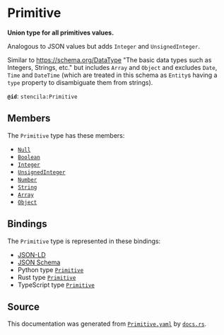 # Primitive

**Union type for all primitives values.**

Analogous to JSON values but adds `Integer` and `UnsignedInteger`.

Similar to https://schema.org/DataType "The basic data types such as Integers, Strings, etc."
but includes `Array` and `Object` and excludes `Date`, `Time` and `DateTime` (which are
treated in this schema as `Entity`s having a `type` property to disambiguate them from strings).


**`@id`**: `stencila:Primitive`

## Members

The `Primitive` type has these members:

- [`Null`](https://github.com/stencila/stencila/blob/main/docs/reference/schema/data/null.md)
- [`Boolean`](https://github.com/stencila/stencila/blob/main/docs/reference/schema/data/boolean.md)
- [`Integer`](https://github.com/stencila/stencila/blob/main/docs/reference/schema/data/integer.md)
- [`UnsignedInteger`](https://github.com/stencila/stencila/blob/main/docs/reference/schema/data/unsigned-integer.md)
- [`Number`](https://github.com/stencila/stencila/blob/main/docs/reference/schema/data/number.md)
- [`String`](https://github.com/stencila/stencila/blob/main/docs/reference/schema/data/string.md)
- [`Array`](https://github.com/stencila/stencila/blob/main/docs/reference/schema/data/array.md)
- [`Object`](https://github.com/stencila/stencila/blob/main/docs/reference/schema/data/object.md)

## Bindings

The `Primitive` type is represented in these bindings:

- [JSON-LD](https://stencila.org/Primitive.jsonld)
- [JSON Schema](https://stencila.org/Primitive.schema.json)
- Python type [`Primitive`](https://github.com/stencila/stencila/blob/main/python/python/stencila/types/primitive.py)
- Rust type [`Primitive`](https://github.com/stencila/stencila/blob/main/rust/schema/src/types/primitive.rs)
- TypeScript type [`Primitive`](https://github.com/stencila/stencila/blob/main/typescript/src/types/Primitive.ts)

## Source

This documentation was generated from [`Primitive.yaml`](https://github.com/stencila/stencila/blob/main/schema/Primitive.yaml) by [`docs.rs`](https://github.com/stencila/stencila/blob/main/rust/schema-gen/src/docs.rs).